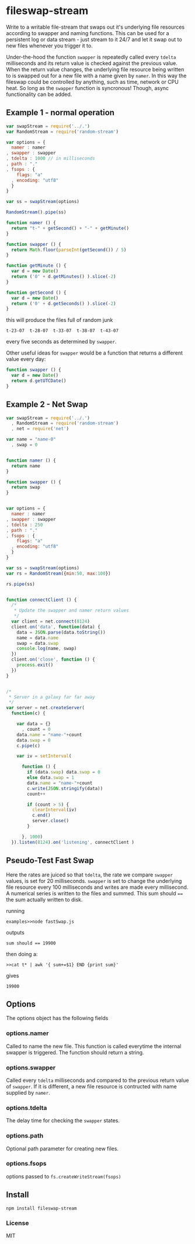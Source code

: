 # fileswap-stream

Write to a writable file-stream that swaps out it's underlying file resources according to swapper and naming functions. This can be used for a persistent log or data stream - just stream to it 24/7 and let it swap out to new files whenever you trigger it to.

Under-the-hood the function `swapper` is repeatedly called every `tdelta` milliseconds and its return value is checked against the previous value. When the return value changes, the underlying file resource being written to is swapped out for a new file with a name given by `namer`. In this way the fileswap could be controlled by anything, such as time, network or CPU heat. So long as the `swapper` function is syncronous! Though, async functionality can be added.


## Example 1 - normal operation
```javascript
var swapStream = require('../.')
var RandomStream = require('random-stream')

var options = {
  namer : namer
, swapper : swapper
, tdelta : 1000 // in milliseconds
, path : "."
, fsops : {
    flags: "a"
  , encoding: "utf8"
  }
}

var ss = swapStream(options)

RandomStream().pipe(ss)

function namer () {
  return "t-" + getSecond() + "-" + getMinute()
}

function swapper () {
  return Math.floor(parseInt(getSecond()) / 5)
}

function getMinute () {
  var d = new Date()
  return ('0' + d.getMinutes() ).slice(-2)
}

function getSecond () {
  var d = new Date()
  return ('0' + d.getSeconds() ).slice(-2)
}
```
this will produce the files full of random junk

```shell
t-23-07  t-28-07  t-33-07  t-38-07  t-43-07
```
every five seconds as determined by `swapper`.

Other useful ideas for `swapper` would be a function that returns a different value every day:
```javascript
function swapper () {
  var d = new Date()
  return d.getUTCDate()
}
```

## Example 2 - Net Swap
```javascript
var swapStream = require('../.')
  , RandomStream = require('random-stream')
  , net = require('net')

var name = "name-0"
  , swap = 0


function namer () {
  return name
}

function swapper () {
  return swap
}


var options = {
  namer : namer
, swapper : swapper
, tdelta : 250
, path : "."
, fsops : {
    flags: "a"
  , encoding: "utf8"
  }
}

var ss = swapStream(options)
var rs = RandomStream({min:50, max:100})

rs.pipe(ss)


function connectClient () {
  /*
   * Update the swapper and namer return values
   */
  var client = net.connect(8124)
  client.on('data', function(data) {
    data = JSON.parse(data.toString())
    name = data.name
    swap = data.swap
    console.log(name, swap)
  })
  client.on('close', function () {
    process.exit()
  })
}


/*
 * Server in a galaxy far far away
 */
var server = net.createServer(
  function(c) {

    var data = {}
      , count = 0
    data.name = "name-"+count
    data.swap = 0
    c.pipe(c)

    var iv = setInterval(

      function () {
        if (data.swap) data.swap = 0
        else data.swap = 1
        data.name = "name-"+count
        c.write(JSON.stringify(data))
        count++

        if (count > 5) {
          clearInterval(iv)
          c.end()
          server.close()
        }

      }, 1000)
  }).listen(8124).on('listening', connectClient )
```


## Pseudo-Test Fast Swap
Here the rates are juiced so that `tdelta`, the rate we compare `swapper` values, is set for 20 milliseconds. `swapper` is set to change the underlying file resource every 100 milliseconds and writes are made every millisecond. A numerical series is written to the files and summed. This sum should `==` the sum actually written to disk.

running
```shell
examples>>node fastSwap.js
```

outputs
```shell
sum should == 19900
```
then doing a:
```shell
>>cat t* | awk '{ sum+=$1} END {print sum}'
```
gives
```
19900
```

## Options
The options object has the following fields

### options.namer
Called to name the new file. This function is called everytime the internal swapper is triggered. The function should return a string.

### options.swapper
Called every `tdelta` milliseconds and compared to the previous return value of `swapper`. If it is different, a new file resource is contructed with name supplied by `namer`.

### options.tdelta
The delay time for checking the `swapper` states.

### options.path
Optional path parameter for creating new files.

### options.fsops
options passed to `fs.createWriteStream(fsops)`

## Install
```shell
npm install fileswap-stream
```

### License
MIT
